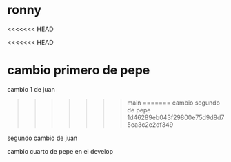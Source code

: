 # ronny
<<<<<<< HEAD

<<<<<<< HEAD

cambio primero de pepe
=======
cambio 1 de juan
>>>>>>> main
=======
cambio segundo de pepe
>>>>>>> 1d46289eb043f29800e75d9d8d75ea3c2e2df349

segundo cambio de juan

cambio cuarto de pepe en el develop
